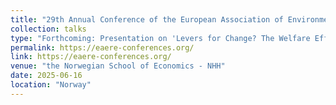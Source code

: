 ```yaml
---
title: "29th Annual Conference of the European Association of Environmental and Resource Economists (EAERE) 2025"
collection: talks
type: "Forthcoming: Presentation on 'Levers for Change? The Welfare Effects of Large-scale Public Transport Subsidy in Germany'"
permalink: https://eaere-conferences.org/
link: https://eaere-conferences.org/
venue: "the Norwegian School of Economics - NHH"
date: 2025-06-16
location: "Norway"
---
```


